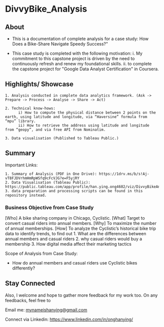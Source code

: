 # DivvyBike_Analysis

## About

- This is a documentation of complete analysis for a case study: How Does a Bike-Share Navigate Speedy Success?"

- This case study is completed with the following motivation:
    i. My commitment to this capstone project is driven by the need to continuously refresh and renew my foundational skills.
    ii. to complete the capstone project for "Google Data Analyst Certification" in Coursera.

## Highlights/ Showcase

    1. Analysis conducted in complete data analytics framework. (Ask -> Prepare -> Process -> Analyse -> Share -> Act)

    2. Technical know-hows:
          i) How to compute the physical distance between 2 points on the earth, using latitude and longitude, via “Haversine” formula from “mpu” library.  
          ii) How to retrieve the address using latitude and longitude from “geopy”, and via free API from Nominatim.

    3. Data visualisation (Published to Tableau Public.)

## Summary

Important Links:

    1. Summary of Analysis (PDF in One Drive): https://1drv.ms/b/s!Aj-vT8FJDVrhmHmRpWSfq9cFcVJG?e=F5yjRY
    2. Data Visualisation (Tableau Public): https://public.tableau.com/app/profile/han.ying.ong4602/viz/DivvyBikeAnalysis_GoogleCertification/Summary
    3. data preparation and processing scripts can be found in this repository instead. 


### Business Objective from Case Study

[Who] A bike sharing company in Chicago, Cyclistic.
[What] Target to convert casual riders into annual members.
[Why] To maximize the number of annual memberships.
[How] To analyze the Cyclistic’s historical bike trip data to identify trends, to find out
          1. What are the differences between annual members and casual riders
          2. why casual riders would buy a membership
          3. How digital media affect their marketing tactics

Scope of Analysis from Case Study:

- How do annual members and casual riders use Cyclistic bikes differently?


## Stay Connected

Also, I welcome and hope to gather more feedback for my work too. On any feedbacks, feel free to

Email me: mynameishanying@gmail.com

Connect via Linkedin: https://www.linkedin.com/in/onghanying/
